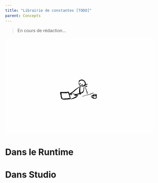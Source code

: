 ```yaml
---
title: "Librairie de constantes [TODO]"
parent: Concepts
---
```


> En cours de rédaction...

![SynApps](../assets/under-progress.gif)


# Dans le Runtime

# Dans Studio
